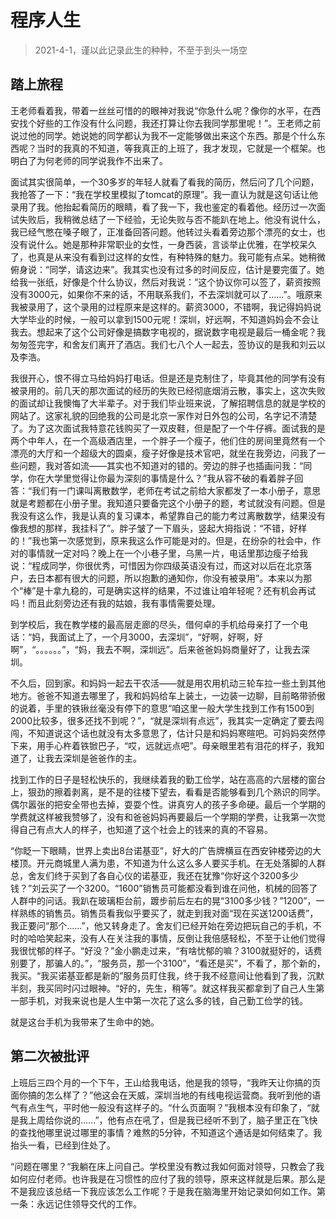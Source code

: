 程序人生
======

> 2021-4-1，谨以此记录此生的种种，不至于到头一场空

## 踏上旅程

王老师看着我，带着一丝丝可惜的的眼神对我说“你急什么呢？像你的水平，在西安找个好些的工作没有什么问题，我还打算让你去我同学那里呢！”。王老师之前说过他的同学。她说她的同学都认为我不一定能够做出来这个东西。那是个什么东西呢？当时的我真的不知道，等我真正的上班了，我才发现，它就是一个框架。也明白了为何老师的同学说我作不出来了。

面试其实很简单，一个30多岁的年轻人就看了看我的简历，然后问了几个问题，我抢答了一下：“我在学校里模拟了tomcat的原理”。我一直认为就是这句话让他录用了我。他抬起看简历的眼睛，看了我一下，我也鉴定的看着他。经历过一次面试失败后，我稍微总结了一下经验，无论失败与否不能趴在地上。他没有说什么，我已经气憋在嗓子眼了，正准备回答问题。他转过头看着旁边那个漂亮的女士，也没有说什么。她是那种非常职业的女性，一身西装，言谈举止优雅，在学校呆久了，也真是从来没有看到过这样的女性，有种特殊的魅力。我可能有点呆。她稍微俯身说：“同学，请这边来”。我其实也没有过多的时间反应，估计是要完蛋了。她给我一张纸，好像是个什么协议，然后对我说：“这个协议你可以签了，薪资按照没有3000元，如果你不来的话，不用联系我们，不去深圳就可以了......”。哦原来我被录用了，这个录用的过程原来是这样的。薪资3000，不错啊，我记得妈妈说大学毕业的时候，一般可以拿到1500元呢！深圳，好远啊，不知道妈妈会不会让我去。想起来了这个公司好像是搞数字电视的，据说数字电视是最后一桶金呢？我匆匆签完字，和舍友们离开了酒店。我们七八个人一起去，签协议的是我和刘云以及李浩。

我很开心，恨不得立马给妈妈打电话。但是还是克制住了，毕竟其他的同学有没有被录用的。前几天的那次面试的经历的失败已经彻底烟消云散，事实上，这次失败的面试却让我懊悔了大半辈子。对于我们毕业班来说，了解招聘信息的就是学校的网站了。这家礼貌的回绝我的公司是北京一家作对日外包的公司，名字记不清楚了。为了这次面试我特意花钱购买了一双皮鞋，但是配了一个牛仔裤。面试我的是两个中年人，在一个高级酒店里，一个胖子一个瘦子，他们住的房间里竟然有一个漂亮的大厅和一个超级大的圆桌，瘦子好像是技术官吧，就坐在我旁边，问我了一些问题，我对答如流——其实也不知道对的错的。旁边的胖子也插画问我：“同学，你在大学里觉得让你最为深刻的事情是什么？”我从容不破的看着胖子回答：“我们有一门课叫离散数学，老师在考试之前给大家都发了一本小册子，意思就是考题都在小册子里。我知道只要备完这个小册子的题，考试就没有问题。但是我没有这么作，我是认真的复习课本，希望靠自己的能力考过离散数学，结果没有像我想的那样，我挂科了”。胖子皱了一下眉头，竖起大拇指说：“不错，好样的！”我也第一次感觉到，原来我这么作可能是对的。但是，在纷杂的社会中，作对的事情就一定对吗？晚上在一个小巷子里，乌黑一片，电话里那边瘦子给我说：“程成同学，你很优秀，可惜因为你四级英语没有过，而这对以后在北京落户，去日本都有很大的问题，所以抱歉的通知你，你没有被录用”。本来以为那个“棒”是十拿九稳的，可是确实这样的结果，不过谁让咱年轻呢？还有机会再试吗！而且此刻旁边还有我的姑娘，我有事情需要处理。

到学校后，我在教学楼的最高层走廊的尽头，借何卓的手机给母亲打了一个电话：“妈，我面试上了，一个月3000，去深圳”，“好啊，好啊，好啊”，“。。。。。。”，“妈，我去不啊，深圳远”。后来爸爸妈妈商量好了，让我去深圳。

不久后，回到家。和妈妈一起去干农活——就是用农用机动三轮车拉一些土到其他地方。爸爸不知道去哪里了，我和妈妈给车上装土，一边装一边聊，目前略带骄傲的说着，手里的铁锹丝毫没有停下的意思“咱这里一般大学生找到工作有1500到2000比较多，很多还找不到呢？”，“就是深圳有点远”，我其实一定确定了要去闯闯，不知道说这个话也就没有太多意思了，估计只是和妈妈寒暄吧。可妈妈突然停下来，用手心杵着铁锨巴子，“哎，远就远点吧”。母亲眼里若有泪花的样子，我知道了，让我去深圳是爸爸作的主。

找到工作的日子是轻松快乐的，我继续着我的勤工俭学，站在高高的六层楼的窗台上，狠劲的擦着剥离，是不是的往楼下望去，看看是否能够看到几个熟识的同学。偶尔嚣张的把安全带也去掉，耍耍个性。讲真穷人的孩子多命硬。最后一个学期的学费就这样被我赞够了，没有和爸爸妈妈再要最后一个学期的学费，让我第一次觉得自己有点大人的样子，也知道了这个社会上的钱来的真的不容易。

“你眨一下眼睛，世界上卖出8台诺基亚”，好大的广告牌横亘在西安钟楼旁边的大楼顶。开元商城里人满为患，不知道为什么这么多人要买手机。在无处落脚的人群总，舍友们终于买到了各自心仪的诺基亚，我还在犹豫“你好这个3200多少钱？”刘云买了一个3200。“1600”销售员可能都没看到谁在问他，机械的回答了人群中的问话。我趴在玻璃柜台前，踱步前后左右的晃“3100多少钱？”1200”，一样熟练的销售员。销售员看我似乎要买了，就走到我对面“现在买送1200话费”，我正要问“那个......”，他又转身走了。舍友们已经开始在旁边把玩自己的手机，不时的哈哈笑起来，没有人在关注我的事情，反倒让我倍感轻松，不至于让他们觉得我很忧郁的样子。“好没？”金小鹏走过来，“有啥忧郁的嘛？3100就挺好的，话费别要了，那骗人的。”，“服务员，那一个3100”，“看还是买”，不看了，那个新的，我买。“我买诺基亚都是新的”服务员盯住我，终于我不经意间让他看到了我，沉默半刻，我买同时闪过眼神。“好的，先生，稍等”。就这样我买都拿到了自己人生第一部手机，对我来说也是人生中第一次花了这么多的钱，自己勤工俭学的钱。

就是这台手机为我带来了生命中的她。

## 第二次被批评

上班后三四个月的一个下午，王山给我电话，他是我的领导，“我昨天让你搞的页面你搞的怎么样了？”他这会在天威，深圳当地的有线电视运营商。我听到他的语气有点生气，平时他一般没有这样子的。“什么页面啊？”我根本没有印象了，“就是我上周给你说的......”，他有点在吼了，但是我已经听不到了，脑子里正在飞快的查找他哪里说过哪里的事情？难熬的5分钟，不知道这个通话是如何结束了。我抬头一看，已经到住处了。

“问题在哪里？“我躺在床上问自己。学校里没有教过我如何面对领导，只教会了我如何应付老师。也许我是在习惯性的应付了我的领导，原来这样就是后果。那么是不是我应该总结一下我应该怎么工作呢？于是我在脑海里开始记录如何如工作。第一条：永远记住领导交代的工作。





